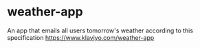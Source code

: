 # weather-app
An app that emails all users tomorrow's weather according to this specification https://www.klaviyo.com/weather-app
